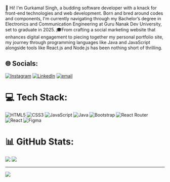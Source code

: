 👋 Hi! I'm Gurkamal Singh, a budding software developer with a knack for front-end technologies and web development. Born and bred around codes and components, I'm currently navigating through my Bachelor’s degree in Electronics and Communication Engineering at Guru Nanak Dev University, set to graduate in 2025. 🎓From crafting a social marketing website that enhances digital engagement to piecing together my personal portfolio site, my journey through programming languages like Java and JavaScript alongside tools like React.js and Node.js has been nothing short of thrilling.


## 🌐 Socials:
[![Instagram](https://img.shields.io/badge/Instagram-%23E4405F.svg?logo=Instagram&logoColor=white)](https://instagram.com/_gur.kamal) [![LinkedIn](https://img.shields.io/badge/LinkedIn-%230077B5.svg?logo=linkedin&logoColor=white)](https://linkedin.com/in/gurkamal69) [![email](https://img.shields.io/badge/Email-D14836?logo=gmail&logoColor=white)](mailto:Gurkamalin@gmail.com) 

# 💻 Tech Stack:
![HTML5](https://img.shields.io/badge/html5-%23E34F26.svg?style=flat&logo=html5&logoColor=white) ![CSS3](https://img.shields.io/badge/css3-%231572B6.svg?style=flat&logo=css3&logoColor=white) ![JavaScript](https://img.shields.io/badge/javascript-%23323330.svg?style=flat&logo=javascript&logoColor=%23F7DF1E) ![Java](https://img.shields.io/badge/java-%23ED8B00.svg?style=flat&logo=openjdk&logoColor=white) ![Bootstrap](https://img.shields.io/badge/bootstrap-%238511FA.svg?style=flat&logo=bootstrap&logoColor=white) ![React Router](https://img.shields.io/badge/React_Router-CA4245?style=flat&logo=react-router&logoColor=white) ![React](https://img.shields.io/badge/react-%2320232a.svg?style=flat&logo=react&logoColor=%2361DAFB) ![Figma](https://img.shields.io/badge/figma-%23F24E1E.svg?style=flat&logo=figma&logoColor=white)
# 📊 GitHub Stats:
![](https://github-readme-stats.vercel.app/api?username=gurkamal69&theme=merko&hide_border=false&include_all_commits=false&count_private=false)
![](https://nirzak-streak-stats.vercel.app/?user=gurkamal69&theme=merko&hide_border=false)

---
[![](https://visitcount.itsvg.in/api?id=gurkamal69&icon=9&color=0)](https://visitcount.itsvg.in)

<!-- Proudly created with GPRM ( https://gprm.itsvg.in ) -->
